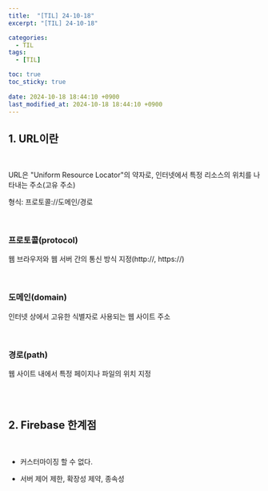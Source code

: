 ```yaml
---
title:  "[TIL] 24-10-18"
excerpt: "[TIL] 24-10-18"

categories:
  - TIL
tags:
  - [TIL]

toc: true
toc_sticky: true
 
date: 2024-10-18 18:44:10 +0900
last_modified_at: 2024-10-18 18:44:10 +0900
---
```


## 1. URL이란

<br>

URL은 "Uniform Resource Locator"의 약자로, 인터넷에서 특정 리소스의 위치를 나타내는 주소(고유 주소)

형식: 프로토콜://도메인/경로

<br>

### 프로토콜(protocol)

웹 브라우저와 웹 서버 간의 통신 방식 지정(http://, https://)

<br>

### 도메인(domain)

인터넷 상에서 고유한 식별자로 사용되는 웹 사이트 주소

<br>

### 경로(path)

웹 사이트 내에서 특정 페이지나 파일의 위치 지정

<br>

<br>

## 2. Firebase 한계점

<br>

- 커스터마이징 할 수 없다.

- 서버 제어 제한, 확장성 제약, 종속성
